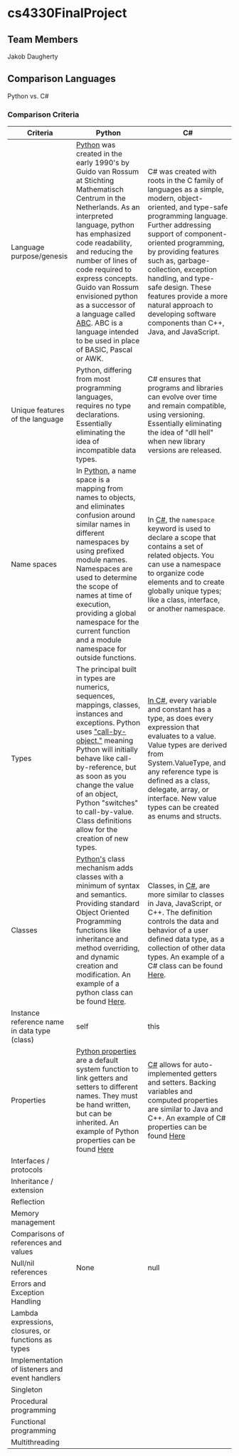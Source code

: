 # cs4330FinalProject

## Team Members
Jakob Daugherty

## Comparison Languages

 Python vs. C#

### Comparison Criteria

| Criteria                                            | Python | C# |
|-----------------------------------------------------|--------|----|
| Language purpose/genesis                            | [Python](https://docs.python.org/3/license.html) was created in the early 1990's by Guido van Rossum at Stichting Mathematisch Centrum in the Netherlands. As an interpreted language, python has emphasized code readability, and reducing the number of lines of code required to express concepts. Guido van Rossum envisioned python as a successor of a language called [ABC](http://homepages.cwi.nl/~steven/abc/programmers/handbook.html). ABC is a language intended to be used in place of BASIC, Pascal or AWK. | C# was created with roots in the C family of languages as a simple, modern, object-oriented, and type-safe programming language. Further addressing support of component-oriented programming, by providing features such as, garbage-collection, exception handling, and type-safe design. These features provide a more natural approach to developing software components than C++, Java, and JavaScript. |
| Unique features of the language                     | Python, differing from most programming languages, requires no type declarations. Essentially eliminating the idea of incompatible data types. | C# ensures that programs and libraries can evolve over time and remain compatible, using versioning. Essentially eliminating the idea of "dll hell" when new library versions are released. |
| Name spaces                                         | In [Python](https://docs.python.org/3/tutorial/classes.html#python-scopes-and-namespaces), a name space is a mapping from names to objects, and eliminates confusion around similar names in different namespaces by using prefixed module names. Namespaces are used to determine the scope of names at time of execution, providing a global namespace for the current function and a module namespace for outside functions. | In [C#](https://docs.microsoft.com/en-us/dotnet/articles/csharp/language-reference/keywords/namespace), the ```namespace``` keyword is used to declare a scope that contains a set of related objects. You can use a namespace to organize code elements and to create globally unique types; like a class, interface, or another namespace. |
| Types                                               | The principal built in types are numerics, sequences, mappings, classes, instances and exceptions. Python uses ["call-by-object,"](http://www.python-course.eu/passing_arguments.php) meaning Python will initially behave like call-by-reference, but as soon as you change the value of an object, Python "switches" to call-by-value. Class definitions allow for the creation of new types. | [In C#](https://docs.microsoft.com/en-us/dotnet/articles/csharp/programming-guide/types/index), every variable and constant has a type, as does every expression that evaluates to a value. Value types are derived from System.ValueType, and any reference type is defined as a class, delegate, array, or interface. New value types can be created as enums and structs. |
| Classes                                             | [Python's](https://docs.python.org/3/tutorial/classes.html#a-first-look-at-classes) class mechanism adds classes with a minimum of syntax and semantics. Providing standard Object Oriented Programming functions like inheritance and method overriding, and dynamic creation and modification. An example of a python class can be found [Here](classPython.md). | Classes, in [C#](https://docs.microsoft.com/en-us/dotnet/articles/csharp/programming-guide/classes-and-structs/classes), are more similar to classes in Java, JavaScript, or C++. The definition controls the data and behavior of a user defined data type, as a collection of other data types. An example of a C# class can be found [Here](classCs.md). |
| Instance reference name in data type (class)        | self | this |
| Properties                                          | [Python properties](https://docs.python.org/3/library/functions.html#property) are a default system function to link getters and setters to different names. They must be hand written, but can be inherited. An example of Python properties can be found [Here](propertiesPython.md) | [C#](https://docs.microsoft.com/en-us/dotnet/articles/csharp/programming-guide/classes-and-structs/properties) allows for auto-implemented getters and setters. Backing variables and computed properties are similar to Java and C++. An example of C# properties can be found [Here](propertiesCs.md) |
| Interfaces / protocols                              |        |    |
| Inheritance / extension                             |        |    |
| Reflection                                          |        |    |
| Memory management                                   |        |    |
| Comparisons of references and values                |        |    |
| Null/nil references                                 | None | null |
| Errors and Exception Handling                       |        |    |
| Lambda expressions, closures, or functions as types |        |    |
| Implementation of listeners and event handlers      |        |    |
| Singleton                                           |        |    |
| Procedural programming                              |        |    |
| Functional programming                              |        |    |
| Multithreading                                      |        |    |
